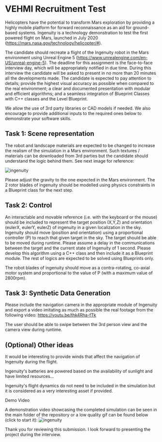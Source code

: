 # VEHMI Recruitment Test 

Helicopters have the potential to transform Mars exploration by providing a highly mobile platform for forward reconnaissance as an aid for ground-based systems. Ingenuity is a technology demonstration to test the first powered flight on Mars, launched in July 2020 (https://mars.nasa.gov/technology/helicopter/#). 

The candidate should recreate a flight of the Ingenuity robot in the Mars environment using Unreal Engine 5 (https://www.unrealengine.com/en-US/unreal-engine-5). The deadline for this assignment is the face-to-face interview day, which will be appropriately notified in due time. During this interview the candidate will be asked to present in no more than 20 minutes all the developments made. The candidate is expected to pay attention to details; provide the highest visual accuracy as possible when compared to the real environment; a clear and documented presentation with modular and efficient algorithms; and a seamless integration of Blueprint Classes with C++ classes and the Level Blueprint. 

We allow the use of 3rd party libraries or CAD models if needed. We also encourage to provide additional inputs to the required ones below to demonstrate your software skills.

Task 1: Scene representation 
------------------------
The robot and landscape materials are expected to be changed to increase the realism of the simulation in a Mars environment. Such textures / materials can be downloaded from 3rd parties but the candidate should understand the logic behind them. See next image for reference:

![ingenuity](./ingenuity.jpeg)

Please adjust the gravity to the one expected in the Mars environment. The 2 rotor blades of ingenuity should be modelled using physics constraints in a Blueprint class for the next step.

Task 2: Control
------------------------
An interactable and movable reference (i.e. with the keyboard or the mouse) should be included to represent the target position (X,Y,Z) and orientation (eulerX, eulerY, eulerZ) of ingenuity in a given localization in the sky. Ingenuity should move (position and orientation) using a proportional controller (P) to reach that given target in the sky. The target should be able to be moved during runtime. Please assume a delay in the communications between the target and the current state of Ingenuity of 1 second. Please develop this algorithm using a C++ class and then include it as a Blueprint module. The rest of logics are expected to be solved using Blueprints only.

The robot blades of ingenuity should move as a contra-rotating, co-axial motor system and proportional to the value of P (with a maximum value of 2800rpm).

Task 3: Synthetic Data Generation
------------------------
Please include the navigation camera in the appropriate module of Ingenuity and export a video imitating as much as possible the real footage from the following video: https://youtu.be/thk4Rha-fTk

The user should be able to swipe between the 3rd person view and the camera view during runtime.

(Optional) Other ideas
------------------------

It would be interesting to provide winds that affect the navigation of Ingenuity during the flight.

Ingenuity's batteries are powered based on the availability of sunlight and have limited resources...

Ingenuity's flight dynamics do not need to be included in the simulation but it is considered as a very interesting asset if provided.

Demo Video

A demonstration video showcasing the completed simulation can be seen in the main folder of the repository or a low quality gif can be found below (click to start it):
![ingenuity](./Official_video_Ingenuity_gif.gif)

Thank you for reviewing this submission. I look forward to presenting the project during the interview.
